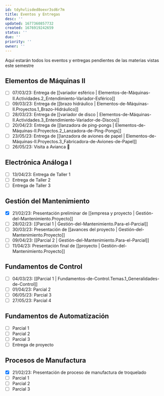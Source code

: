 ```yaml
---
id: tdyhvlisded8oexr3sd6r7m
title: Eventos y Entregas
desc: ''
updated: 1677360857732
created: 1676919242659
status: ''
due: ''
priority: ''
owner: ''
---
```


Aquí estarán todos los eventos y entregas pendientes de las materias vistas este semestre

## Elementos de Máquinas II

- [ ] 07/03/23: Entrega de [[variador esférico | Elementos-de-Máquinas-II.Actividades.2_Entendimiento-Variador-Esférico]]
- [ ] 09/03/23: Entrega de [[brazo hidráulico | Elementos-de-Máquinas-II.Proyectos.1_Brazo-Hidráulico]]
- [ ] 28/03/23: Entrega de [[variador de disco | Elementos-de-Máquinas-II.Actividades.3_Entendimiento-Variador-de-Discos]]
- [ ] 20/04/23: Entrega de [[lanzadora de ping-pongs | Elementos-de-Máquinas-II.Proyectos.2_Lanzadora-de-Ping-Pongs]]
- [ ] 23/05/23: Entrega de [[lanzadora de aviones de papel | Elementos-de-Máquinas-II.Proyectos.3_Fabricadora-de-Aviones-de-Papel]]
- [ ] 26/05/23: Visita a Avianca 🙌

## Electrónica Análoga I
- [ ] 13/04/23: Entrega de Taller 1
- [ ] Entrega de Taller 2
- [ ] Entrega de Taller 3

## Gestión del Mantenimiento
- [X] 21/02/23: Presentación preliminar de [[empresa y proyecto | Gestión-del-Mantenimiento.Proyecto]]
- [ ] 28/02/23: [[Parcial 1 | Gestión-del-Mantenimiento.Para-el-Parcial]]
- [ ] 30/03/23: Presentación de [[avances del proyecto | Gestión-del-Mantenimiento.Proyecto]]
- [ ] 09/04/23: [[Parcial 2 | Gestión-del-Mantenimiento.Para-el-Parcial]]
- [ ] 11/04/23: Presentación final de [[proyecto | Gestión-del-Mantenimiento.Proyecto]]

## Fundamentos de Control
- [ ] 04/03/23: [[Parcial 1 | Fundamentos-de-Control.Temas.1_Generalidades-de-Control]]
- [ ] 01/04/23: Parcial 2
- [ ] 06/05/23: Parcial 3
- [ ] 27/05/23: Parcial 4

## Fundamentos de Automatización
- [ ] Parcial 1
- [ ] Parcial 2
- [ ] Parcial 3
- [ ] Entrega de proyecto

## Procesos de Manufactura
- [X] 21/02/23: Presentación de proceso de manufactura de troquelado
- [ ] Parcial 1
- [ ] Parcial 2
- [ ] Parcial 3